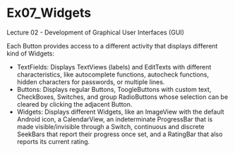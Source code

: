 # Ex07_Widgets
Lecture 02 - Development of Graphical User Interfaces (GUI)

Each Button provides access to a different activity that displays different kind of Widgets:
- TextFields: Displays TextViews (labels) and EditTexts with different characteristics, like autocomplete functions, autocheck functions, hidden characters for passwords, or multiple lines.
- Buttons: Displays regular Buttons, ToogleButtons with custom text, CheckBoxes, Switches, and group RadioButtons whose selection can be cleared by clicking the adjacent Button.
- Widgets: Displays different Widgets, like an ImageView with the default Android icon, a CalendarView, an indeterminate ProgressBar that is made visible/invisible through a Switch, continuous and discrete SeekBars that report their progress once set, and a RatingBar that also reports its current rating.
